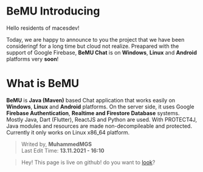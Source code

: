 # BeMU Introducing

Hello residents of macesdev!

Today, we are happy to announce to you the project that we have been consideringf for a long time but cloud not realize. Preapared with the support of Google Firebase, **BeMU Chat** is on **Windows**, **Linux** and **Android** platforms very **soon**!

# What is BeMU

**BeMU** is **Java (Maven)** based Chat application that works easily on **Windows**, **Linux** and **Android** platforms. On the server side, it uses Google **Firebase Authentication**, **Realtime and Firestore Database** systems. Mostly Java, Dart (Flutter), ReactJS and Python are used. With PROTECT4J, Java modules and resources are made non-decompileable and protected. Currently it only works on Linux x86_64 platform.


> Writed by, **MuhammedMGS** </br>
> Last Edit Time: **13.11.2021 - 16:10**

> Hey! This page is live on github! do you want to [look](https://github.com/macesdev/macesdev.github.io)?
